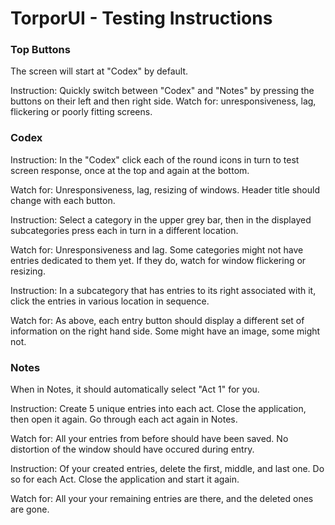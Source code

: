 # TorporUI - Testing Instructions


### Top Buttons
 
 The screen will start at "Codex" by default. 
 
 Instruction: Quickly switch between "Codex" and "Notes" by pressing the buttons on their left and then right side.
 Watch for: unresponsiveness, lag, flickering or poorly fitting screens.
 

### Codex


  Instruction: In the "Codex" click each of the round icons in turn to test screen response, once at the top and again at the bottom.
  
  Watch for: Unresponsiveness, lag, resizing of windows. Header title should change with each button. 
  
  
  Instruction: Select a category in the upper grey bar, then in the displayed subcategories press each in turn in a different location. 
  
  Watch for: Unresponsiveness and lag. Some categories might not have entries dedicated to them yet. If they do, watch for window flickering or resizing.
  
  
  Instruction: In a subcategory that has entries to its right associated with it, click the entries in various location in sequence. 
  
  Watch for: As above, each entry button should display a different set of information on the right hand side. Some might have an image, some might not. 
  
### Notes

  When in Notes, it should automatically select "Act 1" for you.
  
  
  Instruction: Create 5 unique entries into each act. Close the application, then open it again. Go through each act again in Notes.
  
  Watch for: All your entries from before should have been saved. No distortion of the window should have occured during entry.
  
  
  Instruction: Of your created entries, delete the first, middle, and last one. Do so for each Act. Close the application and start it again.
  
  Watch for: All your your remaining entries are there, and the deleted ones are gone. 
  
  
  
